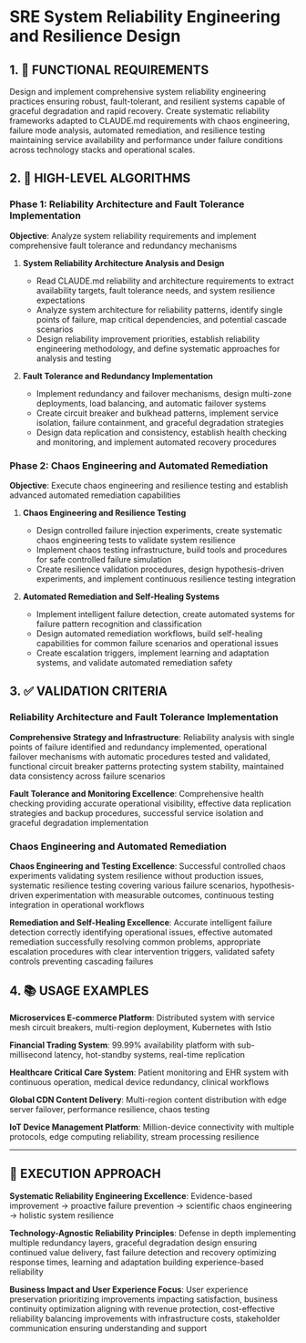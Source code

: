 # SRE System Reliability Engineering and Resilience Design

## 1. 🎯 FUNCTIONAL REQUIREMENTS

Design and implement comprehensive system reliability engineering practices ensuring robust, fault-tolerant, and resilient systems capable of graceful degradation and rapid recovery. Create systematic reliability frameworks adapted to CLAUDE.md requirements with chaos engineering, failure mode analysis, automated remediation, and resilience testing maintaining service availability and performance under failure conditions across technology stacks and operational scales.

## 2. 🔄 HIGH-LEVEL ALGORITHMS

### Phase 1: Reliability Architecture and Fault Tolerance Implementation
**Objective**: Analyze system reliability requirements and implement comprehensive fault tolerance and redundancy mechanisms

1. **System Reliability Architecture Analysis and Design**
   - Read CLAUDE.md reliability and architecture requirements to extract availability targets, fault tolerance needs, and system resilience expectations
   - Analyze system architecture for reliability patterns, identify single points of failure, map critical dependencies, and potential cascade scenarios
   - Design reliability improvement priorities, establish reliability engineering methodology, and define systematic approaches for analysis and testing

2. **Fault Tolerance and Redundancy Implementation**
   - Implement redundancy and failover mechanisms, design multi-zone deployments, load balancing, and automatic failover systems
   - Create circuit breaker and bulkhead patterns, implement service isolation, failure containment, and graceful degradation strategies
   - Design data replication and consistency, establish health checking and monitoring, and implement automated recovery procedures

### Phase 2: Chaos Engineering and Automated Remediation
**Objective**: Execute chaos engineering and resilience testing and establish advanced automated remediation capabilities

1. **Chaos Engineering and Resilience Testing**
   - Design controlled failure injection experiments, create systematic chaos engineering tests to validate system resilience
   - Implement chaos testing infrastructure, build tools and procedures for safe controlled failure simulation
   - Create resilience validation procedures, design hypothesis-driven experiments, and implement continuous resilience testing integration

2. **Automated Remediation and Self-Healing Systems**
   - Implement intelligent failure detection, create automated systems for failure pattern recognition and classification
   - Design automated remediation workflows, build self-healing capabilities for common failure scenarios and operational issues
   - Create escalation triggers, implement learning and adaptation systems, and validate automated remediation safety

## 3. ✅ VALIDATION CRITERIA

### Reliability Architecture and Fault Tolerance Implementation
**Comprehensive Strategy and Infrastructure**: Reliability analysis with single points of failure identified and redundancy implemented, operational failover mechanisms with automatic procedures tested and validated, functional circuit breaker patterns protecting system stability, maintained data consistency across failure scenarios

**Fault Tolerance and Monitoring Excellence**: Comprehensive health checking providing accurate operational visibility, effective data replication strategies and backup procedures, successful service isolation and graceful degradation implementation

### Chaos Engineering and Automated Remediation
**Chaos Engineering and Testing Excellence**: Successful controlled chaos experiments validating system resilience without production issues, systematic resilience testing covering various failure scenarios, hypothesis-driven experimentation with measurable outcomes, continuous testing integration in operational workflows

**Remediation and Self-Healing Excellence**: Accurate intelligent failure detection correctly identifying operational issues, effective automated remediation successfully resolving common problems, appropriate escalation procedures with clear intervention triggers, validated safety controls preventing cascading failures

## 4. 📚 USAGE EXAMPLES

**Microservices E-commerce Platform**: Distributed system with service mesh circuit breakers, multi-region deployment, Kubernetes with Istio

**Financial Trading System**: 99.99% availability platform with sub-millisecond latency, hot-standby systems, real-time replication

**Healthcare Critical Care System**: Patient monitoring and EHR system with continuous operation, medical device redundancy, clinical workflows

**Global CDN Content Delivery**: Multi-region content distribution with edge server failover, performance resilience, chaos testing

**IoT Device Management Platform**: Million-device connectivity with multiple protocols, edge computing reliability, stream processing resilience

---

## 🎯 EXECUTION APPROACH

**Systematic Reliability Engineering Excellence**: Evidence-based improvement → proactive failure prevention → scientific chaos engineering → holistic system resilience

**Technology-Agnostic Reliability Principles**: Defense in depth implementing multiple redundancy layers, graceful degradation design ensuring continued value delivery, fast failure detection and recovery optimizing response times, learning and adaptation building experience-based reliability

**Business Impact and User Experience Focus**: User experience preservation prioritizing improvements impacting satisfaction, business continuity optimization aligning with revenue protection, cost-effective reliability balancing improvements with infrastructure costs, stakeholder communication ensuring understanding and support